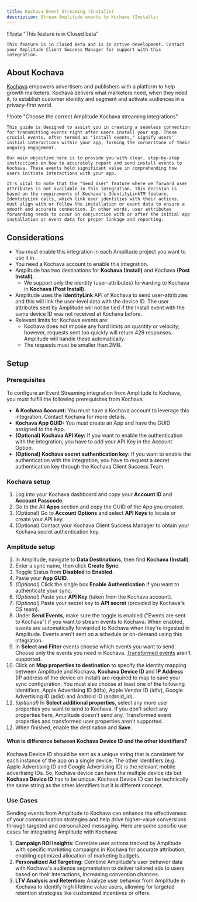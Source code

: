 ```yaml
---
title: Kochava Event Streaming (Installs)
description: Stream Amplitude events to Kochava (Installs)
---
```


!!!beta "This feature is in Closed beta"

    This feature is in Closed Beta and is in active development. Contact your Amplitude Client Success Manager for support with this integration.

## About Kochava
                                                                                                                                                                                                                                             
[Kochava](https://www.kochava.com) empowers advertisers and publishers with a platform to help growth marketers. Kochava delivers what marketers need, when they need it, to establish customer identity and segment and activate audiences in a privacy-first world.

!!!note "Choose the correct Amplitude Kochava streaming integrations"

    This guide is designed to assist you in creating a seamless connection for transmitting events right after users install your app. These crucial events, often termed as "install events," signify users' initial interactions within your app, forming the cornerstone of their ongoing engagement.
   
    Our main objective here is to provide you with clear, step-by-step instructions on how to accurately report and send install events to Kochava. These events hold significant value in comprehending how users initiate interactions with your app. 
   
    It's vital to note that the "Send User" feature where we forward user attributes is not available in this integration. This decision is based on the requirements of Kochava's IdentityLinkTM feature. IdentityLink calls, which link user identities with their actions, must align with or follow the installation or event data to ensure a smooth and accurate connection. In other words, user attributes forwarding needs to occur in conjunction with or after the initial app installation or event data for proper linkage and reporting.

## Considerations

- You must enable this integration in each Amplitude project you want to use it in.
- You need a Kochava account to enable this integration.
- Amplitude has two destinations for **Kochava (Install)** and Kochava **(Post Install)**.
  - We support only the identity (user-attributes) forwarding to Kochava in **Kochava (Post Install)**.
- Amplitude uses the **IdentityLink** API of Kochava to send user-attributes and this will link the user-level data with the device ID. The user attributes sent by Amplitude will not be tied if the Install event with the same device ID was not received at Kochava before.
- Relevant limits for Kochava events are:
  - Kochava does not impose any hard limits on quantity or velocity; however, requests sent too quickly will return 429 responses. Amplitude will handle these automatically. 
  - The requests must be smaller than 2MB.

## Setup

### Prerequisites

To configure an Event Streaming integration from Amplitude to Kochava, you must fulfill the following prerequisites from Kochava:

- **A Kochava Account:** You must have a Kochava account to leverage this integration. Contact Kochava for more details.
- **Kochava App GUID:** You must create an App and have the GUID assigned to the App.
- **(Optional) Kochava API Key:** If you want to enable the authentication with the integration, you have to add your API Key in the Account Option.
- **(Optional) Kochava secret authentication key:** If you want to enable the authentication with the integration, you have to request a secret authentication key through the Kochava Client Success Team.

### Kochava setup

1. Log into your Kochava dashboard and copy your **Account ID** and **Account Passcode**.
2. Go to the All **Apps** section and copy the GUID of the App you created.
3. (Optional) Go to **Account Options** and select **API Keys** to locate or create your API key.
4. (Optional) Contact your Kochava Client Success Manager to obtain your Kochava secret authentication key.

### Amplitude setup

1. In Amplitude, navigate to **Data Destinations**, then find **Kochava (Install)**.
2. Enter a sync name, then click **Create Sync**.
3. Toggle Status from **Disabled** to **Enabled**.
4. Paste your **App GUID**.
5. *(Optional)* Click the single box **Enable Authentication** if you want to authenticate your sync.
6. *(Optional)* Paste your **API Key** (taken from the Kochava account).
7. *(Optional)* Paste your secret key to **API secret** (provided by Kochava's CS team).
8. Under **Send Events**, make sure the toggle is enabled ("Events are sent to Kochava") if you want to stream events to Kochava. When enabled, events are automatically forwarded to Kochava when they're ingested in Amplitude. Events aren't sent on a schedule or on-demand using this integration.
9. In **Select and Filter** events choose which events you want to send. Choose only the events you need in Kochava. [Transformed events](https://help.amplitude.com/hc/en-us/articles/5913315221915-Transformations-Retroactively-modify-your-event-data-structure#:~:text=Amplitude%20Data's%20transformations%20feature%20allows,them%20to%20all%20historical%20data.) aren't supported.
10. Click on **Map properties to destination** to specify the identity mapping between Amplitude and Kochava. **Kochava Device ID** and **IP Address** (IP address of the device on install) are required to map to save your sync configuration. You must also choose at least one of the following identifiers, Apple Advertising ID (idfa), Apple Vendor ID (idfv), Google Advertising ID (adid) and Android ID (android_id).
11. *(optional)* In **Select additional properties**, select any more user properties you want to send to Kochava. If you don't select any properties here, Amplitude doesn't send any. Transformed event properties and transformed user properties aren't supported.
12. When finished, enable the destination and **Save**.

#### What is difference between Kochava Device ID and the other identifiers?
Kochava Device ID should be sent as a unique string that is consistent for each instance of the app on a single device. The other identifiers (e.g. Apple Advertising ID and Google Advertising ID) is the relevant mobile advertising IDs. So, Kochava device can have the multiple device ids but **Kochava Device ID** has to be unique. Kochava Device ID can be technically the same string as the other identifiers but it is different concept.

### Use Cases

Sending events from Amplitude to Kochava can enhance the effectiveness of your communication strategies and help drive higher-value conversions through targeted and personalized messaging. Here are some specific use cases for integrating Amplitude with Kochava:

1) **Campaign ROI Insights:** Correlate user actions tracked by Amplitude with specific marketing campaigns in Kochava for accurate attribution, enabling optimized allocation of marketing budgets.
2) **Personalized Ad Targeting:** Combine Amplitude's user behavior data with Kochava's audience segmentation to deliver tailored ads to users based on their interactions, increasing conversion chances.
3) **LTV Analysis and Retention:** Analyze user behavior from Amplitude in Kochava to identify high lifetime value users, allowing for targeted retention strategies like customized incentives or offers.
